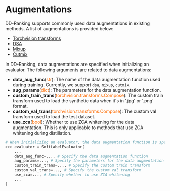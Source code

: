 # Augmentations

DD-Ranking supports commonly used data augmentations in existing methods. A list of augmentations is provided below:

- [Torchvision transforms](https://pytorch.org/vision/stable/transforms.html)
- [DSA](datm.md)
- [Mixup](mixup.md)
- [Cutmix](cutmix.md)

In DD-Ranking, data augmentations are specified when initializing an evaluator. 
The following arguments are related to data augmentations:

- **data_aug_func**(<span style="color:#FF6B00;">str</span>): The name of the data augmentation function used during training. Currently, we support `dsa`, `mixup`, `cutmix`.
- **aug_params**(<span style="color:#FF6B00;">dict</span>): The parameters for the data augmentation function.
- **custom_train_trans**(<span style="color:#FF6B00;">torchvision.transforms.Compose</span>): The custom train transform used to load the synthetic data when it's in '.jpg' or '.png' format.
- **custom_val_trans**(<span style="color:#FF6B00;">torchvision.transforms.Compose</span>): The custom val transform used to load the test dataset.
- **use_zca**(<span style="color:#FF6B00;">bool</span>): Whether to use ZCA whitening for the data augmentation. This is only applicable to methods that use ZCA whitening during distillation.

```python
# When initializing an evaluator, the data augmentation function is specified.
>>> evaluator = SoftLabelEvaluator(
    ...
    data_aug_func=..., # Specify the data augmentation function
    aug_params=..., # Specify the parameters for the data augmentation function
    custom_train_trans=..., # Specify the custom train transform
    custom_val_trans=..., # Specify the custom val transform
    use_zca=..., # Specify whether to use ZCA whitening
    ...
)
```